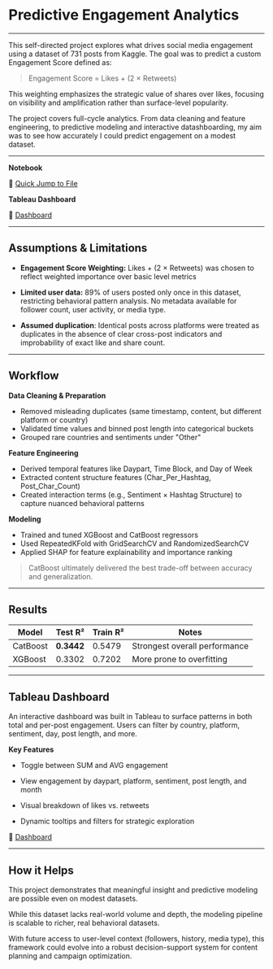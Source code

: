 # Predictive Engagement Analytics 
---

This self-directed project explores what drives social media engagement using a dataset of 731 posts from Kaggle. The goal was to predict a custom Engagement Score defined as:

> Engagement Score = Likes + (2 × Retweets)

This weighting emphasizes the strategic value of shares over likes, focusing on visibility and amplification rather than surface-level popularity.

The project covers full-cycle analytics. From data cleaning and feature engineering, to predictive modeling and interactive datashboarding, my aim was to see how accurately I could predict engagement on a modest dataset.

---

**Notebook**

🔗 [Quick Jump to File](https://github.com/AKapett/Social_Media_Engagement_Predictive_Model/blob/main/Cleaned%20SM%20Engagement%20Model.ipynb)



**Tableau Dashboard**

🔗 [Dashboard](https://public.tableau.com/views/SocialMediaEngagementRetweetWeighted/Story1?:language=en-US&:sid=&:redirect=auth&:display_count=n&:origin=viz_share_link)


---

## Assumptions & Limitations

- **Engagement Score Weighting:** Likes + (2 × Retweets) was chosen to reflect weighted importance over basic level metrics

- **Limited user data:** 89% of users posted only once in this dataset, restricting behavioral pattern analysis. No metadata available for follower count, user activity, or media type.

- **Assumed duplication**: Identical posts across platforms were treated as duplicates in the absence of clear cross-post indicators and improbability of exact like and share count.

---

## Workflow

**Data Cleaning & Preparation**

- Removed misleading duplicates (same timestamp, content, but different platform or country)
- Validated time values and binned post length into categorical buckets
- Grouped rare countries and sentiments under "Other"


**Feature Engineering**

- Derived temporal features like Daypart, Time Block, and Day of Week
- Extracted content structure features (Char_Per_Hashtag, Post_Char_Count)
- Created interaction terms (e.g., Sentiment × Hashtag Structure) to capture nuanced behavioral patterns


**Modeling**

- Trained and tuned XGBoost and CatBoost regressors
- Used RepeatedKFold with GridSearchCV and RandomizedSearchCV
- Applied SHAP for feature explainability and importance ranking

> CatBoost ultimately delivered the best trade-off between accuracy and generalization.

---

## Results

| Model     | Test R² | Train R² | Notes                            |
|-----------|---------|----------|----------------------------------|
| CatBoost  | **0.3442** | 0.5479   | Strongest overall performance     |
| XGBoost   | 0.3302  | 0.7202   | More prone to overfitting        |

---

## Tableau Dashboard

An interactive dashboard was built in Tableau to surface patterns in both total and per-post engagement. Users can filter by country, platform, sentiment, day, post length, and more.

**Key Features**

- Toggle between SUM and AVG engagement

- View engagement by daypart, platform, sentiment, post length, and month

- Visual breakdown of likes vs. retweets

- Dynamic tooltips and filters for strategic exploration


🔗 [Dashboard](https://public.tableau.com/views/SocialMediaEngagementRetweetWeighted/Story1?:language=en-US&:sid=&:redirect=auth&:display_count=n&:origin=viz_share_link)

---

## How it Helps

This project demonstrates that meaningful insight and predictive modeling are possible even on modest datasets. 

While this dataset lacks real-world volume and depth, the modeling pipeline is scalable to richer, real behavioral datasets.

With future access to user-level context (followers, history, media type), this framework could evolve into a robust decision-support system for content planning and campaign optimization.
